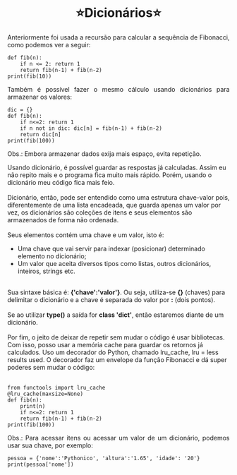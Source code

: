 <h1 align="center">⭐Dicionários⭐</h1>

<p align="justify">Anteriormente foi usada a recursão para calcular a sequência de Fibonacci, como podemos ver a seguir:</p>

```
def fib(n):
    if n <= 2: return 1
    return fib(n-1) + fib(n-2)
print(fib(10))
```

<p align="justify">Também é possível fazer o mesmo cálculo usando dicionários para armazenar os valores:</p>

```
dic = {}
def fib(n):
    if n<=2: return 1
    if n not in dic: dic[n] = fib(n-1) + fib(n-2)
    return dic[n]
print(fib(100))
```

<p align="justify">Obs.: Embora armazenar dados exija mais espaço, evita repetição.<br>

Usando dicionário, é possível guardar as respostas já calculadas. Assim eu não repito mais e o programa fica muito mais rápido. Porém, usando o dicionário meu código fica mais feio.<br>
<br>
Dicionário, então, pode ser entendido como uma estrutura chave-valor pois, diferentemente de uma lista encadeada, que guarda apenas um valor por vez, os dicionários são coleções de itens e seus elementos são armazenados de forma não ordenada.<br>
<br>
Seus elementos contém uma chave e um valor, isto é:<br>
- Uma chave que vai servir para indexar (posicionar) determinado elemento no dicionário;<br>
- Um valor que aceita diversos tipos como listas, outros dicionários, inteiros, strings etc.
<br>
Sua sintaxe básica é: <b>{'chave':'valor'}</b>. Ou seja, utiliza-se <b>{}</b> (chaves) para delimitar o dicionário e a chave é separada do valor por <b>:</b> (dois pontos).<br>
<br>
Se ao utilizar <b>type()</b> a saída for <b>class 'dict'</b>, então estaremos diante de um dicionário.<br>
<br>
Por fim, o jeito de deixar de repetir sem mudar o código é usar bibliotecas. Com isso, posso usar a memória cache para guardar os retornos já calculados. Uso um decorador do Python, chamado lru_cache, lru = less results used. O decorador faz um envelope da função Fibonacci e dá super poderes sem mudar o código:<br>
<br>

```
from functools import lru_cache
@lru_cache(maxsize=None)
def fib(n):
    print(n)
    if n<=2: return 1
    return fib(n-1) + fib(n-2)
print(fib(100))
```

<p align="justify">Obs.: Para acessar itens ou acessar um valor de um dicionário, podemos usar sua chave, por exemplo:<br></p>

```
pessoa = {'nome':'Pythonico', 'altura':'1.65', 'idade': '20'}
print(pessoa['nome'])
```
    
